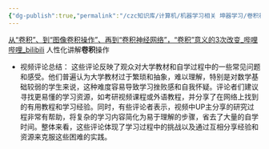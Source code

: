 ```yaml
---
{"dg-publish":true,"permalink":"/czc知识库/计算机/机器学习相关 坤器学习/卷积神经网络/","dgPassFrontmatter":true,"created":"2024-08-13T15:35:39.721+08:00","updated":"2024-12-08T12:21:39.547+08:00"}
---
```



[从“卷积”、到“图像卷积操作”、再到“卷积神经网络”，“卷积”意义的3次改变\_哔哩哔哩\_bilibili](https://www.bilibili.com/video/BV1VV411478E)
人性化讲解**卷积**操作
- 视频评论总结：
	这些评论反映了观众对大学教材和自学过程中的一些常见问题和感受。他们普遍认为大学教材过于繁琐和抽象，难以理解，特别是对数学基础较弱的学生来说，这种难度容易导致学习挫败感和自我怀疑。评论者们建议寻找更易懂的学习资源，如考研视频课程或外语教程，并分享了在网络上找到的有用教程和学习经验。同时，有些评论者表示，视频中UP主分享的研究过程非常有帮助，将复杂的学习内容简化为易于理解的步骤，省去了大量的自学时间。整体来看，这些评论体现了学习过程中的挑战以及通过互相分享经验和资源来克服这些困难的实践。